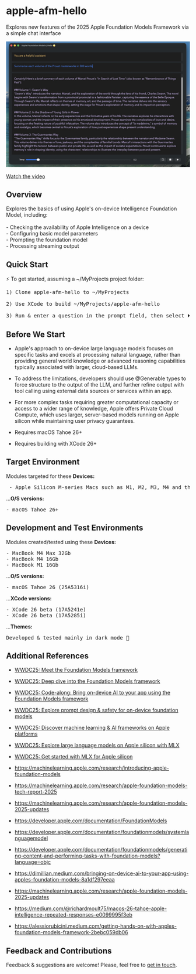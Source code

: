 # apple-afm-hello

Explores new features of the 2025 Apple Foundation Models Framework via a simple chat interface

![apple-intelligence](https://github.com/on-device-ml/apple-afm-hello/blob/main/aah-screenshot.jpg)

[Watch the video](https://youtu.be/u2TmntURokM)

## Overview
Explores the basics of using Apple's on-device Intelligence Foundation Model, including:<br><br>
    - Checking the availability of Apple Intelligence on a device<br>
    - Configuring basic model parameters<br>
    - Prompting the foundation model<br>
    - Processing streaming output<br>

## Quick Start

⚡️ To get started, assuming a ~/MyProjects project folder:

<pre>
1) Clone apple-afm-hello to ~/MyProjects

2) Use XCode to build ~/MyProjects/apple-afm-hello

3) Run & enter a question in the prompt field, then select ⏵
</pre>

## Before We Start

- Apple's approach to on-device large language models focuses on specific tasks and excels at processing natural 
language, rather than providing general world knowledge or advanced reasoning capabilities typically associated
with larger, cloud-based LLMs.

- To address the limitations, developers should use @Generable types to force structure to the output of the LLM,
and further refine output with tool calling using external data sources or services within an app.

- For more complex tasks requiring greater computational capacity or access to a wider range of knowledge, Apple
offers Private Cloud Compute, which uses larger, server-based models running on Apple silicon while maintaining
user privacy guarantees.

- Requires macOS Tahoe 26+

- Requires building with XCode 26+

## Target Environment

Modules targeted for these **Devices:**<br>
<pre>
 - Apple Silicon M-series Macs such as M1, M2, M3, M4 and their Pro, Max, and Ultra versions
</pre>

...**O/S versions:**<br>
<pre>
- macOS Tahoe 26+
</pre>


## Development and Test Environments

Modules created/tested using these **Devices:**<br>
<pre>
- MacBook M4 Max 32Gb
- MacBook M4 16Gb
- MacBook M1 16Gb
</pre>

...**O/S versions:**<br>
<pre>
- macOS Tahoe 26 (25A5316i)
</pre>

...**XCode versions:**<br>
<pre>
- XCode 26 beta (17A5241e)
- XCode 26 beta (17A5285i)
</pre>
    
...**Themes:**<br>
<pre>
Developed & tested mainly in dark mode 🌙
</pre>


## Additional References

- [WWDC25: Meet the Foundation Models framework](https://www.youtube.com/watch?v=mJMvFyBvZEk)
- [WWDC25: Deep dive into the Foundation Models framework](https://www.youtube.com/watch?v=6Wgg7DIY29E)
- [WWDC25: Code-along: Bring on-device AI to your app using the Foundation Models framework](https://www.youtube.com/watch?v=XuX66Oljro0)
- [WWDC25: Explore prompt design & safety for on-device foundation models](https://www.youtube.com/watch?v=-aMFBj-kwdU)
- [WWDC25: Discover machine learning & AI frameworks on Apple platforms](https://www.youtube.com/watch?v=wzQlws_Hxfw)
- [WWDC25: Explore large language models on Apple silicon with MLX](https://www.youtube.com/watch?v=tn2Hvw7eCsw)
- [WWDC25: Get started with MLX for Apple silicon](https://www.youtube.com/watch?v=UbzOBg8fsxo)

- https://machinelearning.apple.com/research/introducing-apple-foundation-models
- https://machinelearning.apple.com/research/apple-foundation-models-tech-report-2025
- https://machinelearning.apple.com/research/apple-foundation-models-2025-updates
- https://developer.apple.com/documentation/FoundationModels
- https://developer.apple.com/documentation/foundationmodels/systemlanguagemodel
- https://developer.apple.com/documentation/foundationmodels/generating-content-and-performing-tasks-with-foundation-models?language=objc
- https://dimillian.medium.com/bringing-on-device-ai-to-your-app-using-apples-foundation-models-8a1df297eeaa
- https://machinelearning.apple.com/research/apple-foundation-models-2025-updates
- https://medium.com/@richardmoult75/macos-26-tahoe-apple-intelligence-repeated-responses-e0099995f3eb
- https://alessiorubicini.medium.com/getting-hands-on-with-apples-foundation-models-framework-2bebc059db06

## Feedback and Contributions

Feedback & suggestions are welcome! Please, feel free to [get in touch](https://github.com/apple-intelligence/apple-afm-hello).
